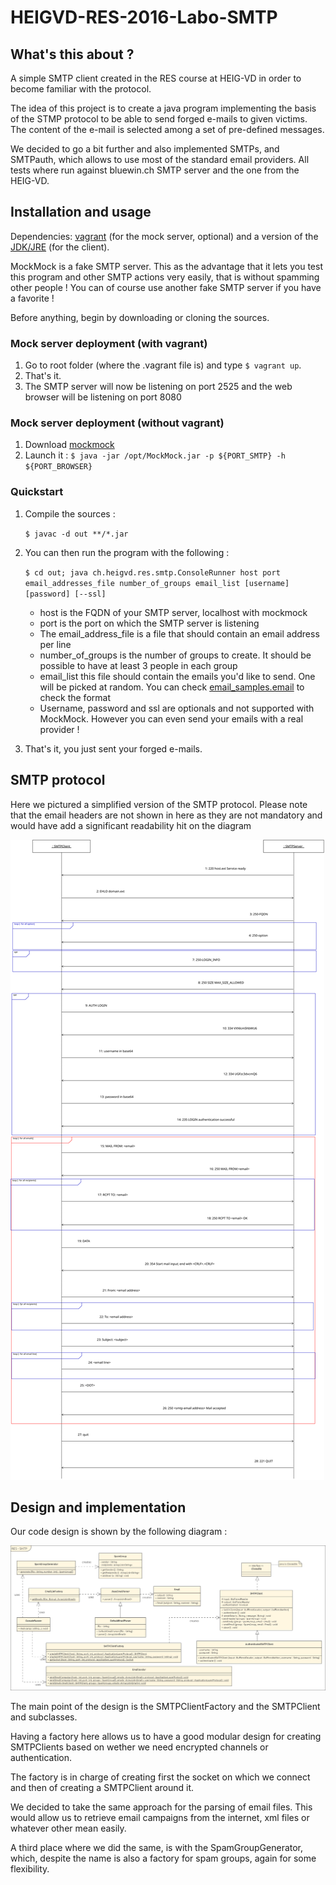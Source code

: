 # HEIGVD-RES-2016-Labo-SMTP

## What's this about ?
A simple SMTP client created in the RES course at HEIG-VD in order to become familiar with the protocol.

The idea of this project is to create a java program implementing the basis of the STMP protocol to be able
to send forged e-mails to given victims. The content of the e-mail is selected among a set of pre-defined messages.

We decided to go a bit further and also implemented SMTPs, and SMTPauth, which allows to use most of the
standard email providers. All tests where run against bluewin.ch SMTP server and the one from the HEIG-VD.

## Installation and usage

Dependencies: [vagrant](https://www.vagrantup.com/) (for the mock server, optional) and a version of the [JDK/JRE](https://www.oracle.com/technetwork/java/javase/downloads/index.html) (for the client).

MockMock is a fake SMTP server. This as the advantage that it lets you test this program and other SMTP actions very easily, that is without spamming other people !
You can of course use another fake SMTP server if you have a favorite !

Before anything, begin by downloading or cloning the sources.

### Mock server deployment (with vagrant)
1. Go to root folder (where the .vagrant file is) and type `$ vagrant up`.
2. That's it.
3. The SMTP server will now be listening on port 2525 and the web browser will be listening on port 8080

### Mock server deployment (without vagrant)
1. Download [mockmock](https://raw.githubusercontent.com/tweakers-dev/MockMock/master/release/MockMock.jar)
2. Launch it : `$ java -jar /opt/MockMock.jar -p ${PORT_SMTP} -h ${PORT_BROWSER}`


### Quickstart
1. Compile the sources :

    `$ javac -d out **/*.jar`
    
2. You can then run the program with the following :
    
    `$ cd out; java ch.heigvd.res.smtp.ConsoleRunner host port email_addresses_file number_of_groups email_list [username] [password] [--ssl]`

    * host is the FQDN of your SMTP server, localhost with mockmock
    * port is the port on which the SMTP server is listening
    * The email_address_file is a file that should contain an email address per line
    * number_of_groups is the number of groups to create. It should be possible to have at least 3 people in each group
    * email_list this file should contain the emails you'd like to send. One will be picked at random. You can check [email_samples.email](./email_samples.email) to check the format
    * Username, password and ssl are optionals and not supported with MockMock. However you can even send your emails with a real provider !
    
3. That's it, you just sent your forged e-mails.


## SMTP protocol

Here we pictured a simplified version of the SMTP protocol. Please note that the email headers are not shown in here as they are not mandatory and would have add a significant readability hit on the diagram

![smtp_protocol](./figures/SMTPSequenceDiagram.svg)

## Design and implementation

Our code design is shown by the following diagram :

![uml](./figures/class_diagram.png)

The main point of the design is the SMTPClientFactory and the SMTPClient and subclasses.

Having a factory here allows us to have a good modular design for creating SMTPClients based on wether we need encrypted channels or authentication.

The factory is in charge of creating first the socket on which we connect and then of creating a SMTPClient around it.

We decided to take the same approach for the parsing of email files. This would allow us to retrieve email campaigns from the internet, xml files or whatever other mean easily.

A third place where we did the same, is with the SpamGroupGenerator, which, despite the name is also a factory for spam groups, again for some flexibility.
